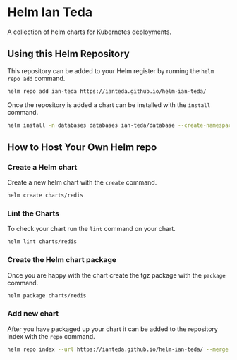 # Helm Ian Teda

A collection of helm charts for Kubernetes deployments.

## Using this Helm Repository

This repository can be added to your Helm register by running the `helm repo add` command.

```bash
helm repo add ian-teda https://ianteda.github.io/helm-ian-teda/
```

Once the repository is added a chart can be installed with the `install` command.

```bash
helm install -n databases databases ian-teda/database --create-namespace
```

## How to Host Your Own Helm repo

### Create a Helm chart

Create a new helm chart with the `create` command.

```bash
helm create charts/redis
```

### Lint the Charts

To check your chart run the `lint` command on your chart.

```bash
helm lint charts/redis
```

### Create the Helm chart package

Once you are happy with the chart create the tgz package with the `package` command.

```bash
helm package charts/redis
```

### Add new chart

After you have packaged up your chart it can be added to the repository index with the `repo` command.

```bash
helm repo index --url https://ianteda.github.io/helm-ian-teda/ --merge index.yaml .
```

